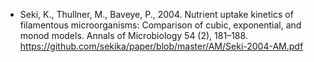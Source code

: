 - Seki, K., Thullner, M., Baveye, P., 2004. Nutrient uptake kinetics of filamentous microorganisms: Comparison of cubic, exponential, and monod models. Annals of Microbiology 54 (2), 181–188. https://github.com/sekika/paper/blob/master/AM/Seki-2004-AM.pdf
